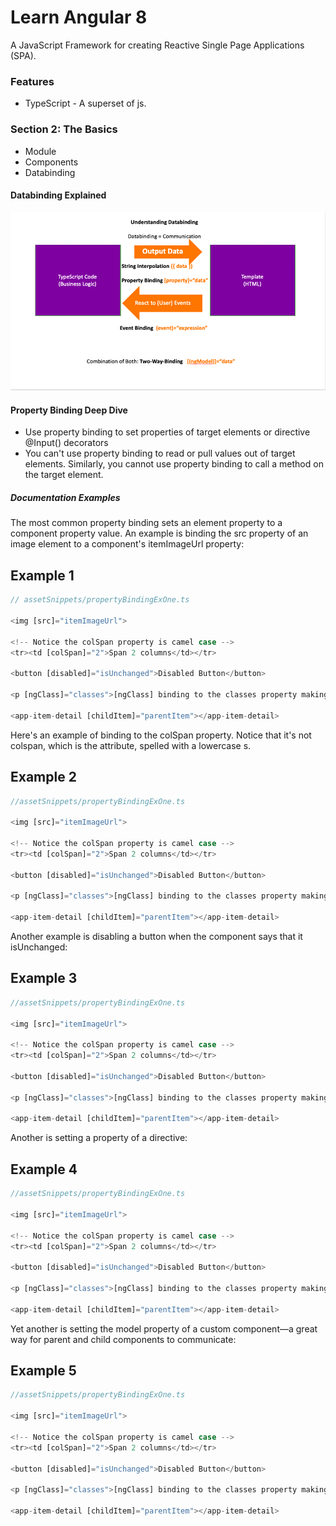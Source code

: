 <h1>Learn Angular 8</h1>
<p>A JavaScript Framework for creating Reactive Single Page Applications (SPA).</p>

<h3>Features</h3>
<ul>
  <li>TypeScript - A superset of js.</li>
</ul>

<h3>Section 2: The Basics</h3>
<ul>
  <li>Module</li>
  <li>Components</li>
  <li>Databinding</li>
</ul>

<h4>Databinding Explained</h4>
<img src="assets/dataBindingNotes.png" alt="dBNotes">

<h4>Property Binding Deep Dive</h4>

<ul>
<li
>Use property binding to set properties of target elements or directive @Input() decorators</li>

<li>You can't use property binding to read or pull values out of target elements. Similarly, you cannot use property binding to call a method on the target element. </li>
</ul>

<h5>Documentation Examples</h5>
<p>The most common property binding sets an element property to a component property value. An example is binding the src property of an image element to a component's itemImageUrl property:</p>

## Example 1

```ts
// assetSnippets/propertyBindingExOne.ts

<img [src]="itemImageUrl">

<!-- Notice the colSpan property is camel case -->
<tr><td [colSpan]="2">Span 2 columns</td></tr>

<button [disabled]="isUnchanged">Disabled Button</button>

<p [ngClass]="classes">[ngClass] binding to the classes property making this blue</p>

<app-item-detail [childItem]="parentItem"></app-item-detail>
```

<p>
Here's an example of binding to the colSpan property. Notice that it's not colspan, which is the attribute, spelled with a lowercase s.
</p>

## Example 2
```ts
//assetSnippets/propertyBindingExOne.ts

<img [src]="itemImageUrl">

<!-- Notice the colSpan property is camel case -->
<tr><td [colSpan]="2">Span 2 columns</td></tr>

<button [disabled]="isUnchanged">Disabled Button</button>

<p [ngClass]="classes">[ngClass] binding to the classes property making this blue</p>

<app-item-detail [childItem]="parentItem"></app-item-detail>
```
<p>
Another example is disabling a button when the component says that it isUnchanged:
</p>

## Example 3
```ts
//assetSnippets/propertyBindingExOne.ts

<img [src]="itemImageUrl">

<!-- Notice the colSpan property is camel case -->
<tr><td [colSpan]="2">Span 2 columns</td></tr>

<button [disabled]="isUnchanged">Disabled Button</button>

<p [ngClass]="classes">[ngClass] binding to the classes property making this blue</p>

<app-item-detail [childItem]="parentItem"></app-item-detail>
```
<p>Another is setting a property of a directive:</p>

## Example 4
```ts
//assetSnippets/propertyBindingExOne.ts

<img [src]="itemImageUrl">

<!-- Notice the colSpan property is camel case -->
<tr><td [colSpan]="2">Span 2 columns</td></tr>

<button [disabled]="isUnchanged">Disabled Button</button>

<p [ngClass]="classes">[ngClass] binding to the classes property making this blue</p>

<app-item-detail [childItem]="parentItem"></app-item-detail>
```
<p>Yet another is setting the model property of a custom component—a great way for parent and child components to communicate:</p>

## Example 5
```ts
//assetSnippets/propertyBindingExOne.ts

<img [src]="itemImageUrl">

<!-- Notice the colSpan property is camel case -->
<tr><td [colSpan]="2">Span 2 columns</td></tr>

<button [disabled]="isUnchanged">Disabled Button</button>

<p [ngClass]="classes">[ngClass] binding to the classes property making this blue</p>

<app-item-detail [childItem]="parentItem"></app-item-detail>
```